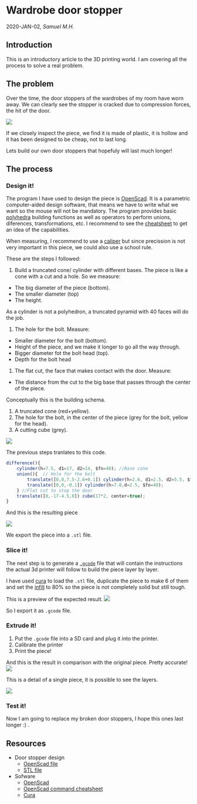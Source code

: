 # Wardrobe door stopper

2020-JAN-02, _Samuel M.H._


## Introduction
This is an introductory article to the 3D printing world. I am covering all the process to solve a real problem.

## The problem
Over the time, the door stoppers of the wardrobes of my room have worn away.
We can clearly see the stopper is cracked due to compression forces, the hit of the door.

![](img/original_piece.jpg)

If we closely inspect the piece, we find it is made of plastic, it is hollow and it has been designed to be cheap, not to last long.

Lets build our own door stoppers that hopefuly will last much longer!

## The process

### Design it!
The program I have used to design the piece is [OpenScad](https://www.openscad.org). It is a parametric computer-aided design software, that means we have to write what we want so the mouse will not be mandatory. The program provides basic [polyhedra](https://en.wikipedia.org/wiki/Convex_polytope) building functions as well as operators to perform unions, diferences, transformations, etc. I recommend to see the [cheatsheet](https://www.openscad.org/cheatsheet/) to get an idea of the capabilities.

When measuring, I recommend to use a [caliper](https://en.wikipedia.org/wiki/Calipers#Vernier_caliper) but since precission is not very important in this piece, we could also use a school rule.

These are the steps I followed:
1. Build a truncated cone/ cylinder with different bases. The piece is like a cone with a cut and a hole. So we measure:
  * The big diameter of the piece (bottom).
  * The smaller diameter (top)
  * The height.

  As a cylinder is not a polyhedron, a truncated pyramid with 40 faces will do the job.

1. The hole for the bolt. Measure:
  * Smaller diameter for the bolt (bottom).
  * Height of the piece, and we make it longer to go all the way through.
  * Bigger diameter fot the bolt head (top).
  * Depth for the bolt head
1. The flat cut, the face that makes contact with the door. Measure:
  * The distance from the cut to the big base that passes through the center of the piece.

Conceptually this is the building schema.
1. A truncated cone (red+yellow).
1. The hole for the bolt, in the center of the piece (grey for the bolt, yellow for the head).
1. A cutting cube (grey).

![](img/scad_stopper_pieces.jpg)


The previous steps tranlates to this code.

```javascript
difference(){
    cylinder(h=7.5, d1=17, d2=14, $fn=40); //Base cone
    union(){  // Hole for the bolt
        translate([0,0,7.5-2.6+0.1]) cylinder(h=2.6, d1=2.5, d2=5.5, $fn=40);
        translate([0,0,-0.1]) cylinder(h=7.8,d=2.5, $fn=40);
    } //Flat cut to stop the door
    translate([0,-17-4.5,0]) cube(17*2, center=true);
}
```

And this is the resulting piece

![](img/scad_stopper.jpg)

We export the piece into a `.stl` file.

### Slice it!
The next step is to generate a [`.gcode`](https://en.wikipedia.org/wiki/G-code) file that will contain the instructions the actual 3d printer will follow to build the piece layer by layer.

I have used [cura](https://ultimaker.com/es/software/ultimaker-cura) to load the `.stl` file, duplicate the piece to make 6 of them and set the [infill](https://all3dp.com/2/infill-3d-printing-what-it-means-and-how-to-use-it/) to 80% so the piece is not completely solid but still tough.

This is a preview of the expected result.
![](img/cura_stopperx6.jpg)

So I export it as `.gcode` file.

### Extrude it!
1. Put the `.gcode` file into a SD card and plug it into the printer.
1. Calibrate the printer
1. Print the piece!

And this is the result in comparison with the original piece. Pretty accurate!
![](img/printed_x6.jpg)

This is a detail of a single piece, it is possible to see the layers.

![](img/printed_piece.jpg)

### Test it!
Now I am going to replace my broken door stoppers, I hope this ones last longer :) .

## Resources
* Door stopper design
  * [OpenScad file](wardrobe_door_stopper.scad)
  * [STL file](wardrobe_door_stopper.stl)
* Sofware
  * [OpenScad](https://www.openscad.org)
  * [OpenScad command cheatsheet](https://www.openscad.org/cheatsheet/)
  * [Cura](https://ultimaker.com/es/software/ultimaker-cura)
